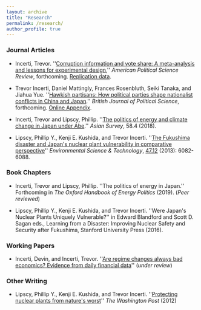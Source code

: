 ```yaml
---
layout: archive
title: "Research"
permalink: /research/
author_profile: true
---
```


### Journal Articles

- Incerti, Trevor. ''[Corruption information and vote share: A meta-analysis and lessons for experimental design](http://tincerti.github.io/files/corruption_voting_meta.pdf),'' *American Political Science Review*, forthcoming. [Replication data](https://dataverse.harvard.edu/dataset.xhtml?persistentId=doi:10.7910/DVN/HD7UUU).

- Trevor Incerti, Daniel Mattingly, Frances Rosenbluth, Seiki Tanaka, and Jiahua Yue. ''[Hawkish partisans: How political parties shape nationalist conflicts in China and Japan](https://static1.squarespace.com/static/51cdc7e5e4b0d7474642bcb0/t/5e24b95af068c869fe4a2600/1579465050913/Hawkish_Partisans_Final.pdf).'' *British Journal of Political Science*, forthcoming. [Online Appendix](https://static1.squarespace.com/static/51cdc7e5e4b0d7474642bcb0/t/5e24b991f8b9515a76adb72c/1579465108985/Hawkish_Partisans_Online_Appendix.pdf).

- Incerti, Trevor and Lipscy, Phillip. ''[The politics of energy and climate change in Japan under Abe](http://tincerti.github.io/files/AS5804_01_Incerti_and_Lipscy.pdf).'' *Asian Survey*, 58.4 (2018). 

- Lipscy, Phillip Y., Kenji E. Kushida, and Trevor Incerti. ''[The Fukushima disaster and Japan's nuclear plant vulnerability in comparative perspective](https://pubs.acs.org/doi/pdfplus/10.1021/es4004813)'' *Environmental Science & Technology*, [47.12](http://tincerti.github.io/files/est_cover.jpg) (2013): 6082-6088.

### Book Chapters

- Incerti, Trevor and Lipscy, Phillip. ''The politics of energy in Japan.'' Forthcoming in *The Oxford Handbook of Energy Politics* (2019). (*Peer reviewed*)

- Lipscy, Phillip Y., Kenji E. Kushida, and Trevor Incerti. ''Were Japan's Nuclear Plants Uniquely Vulnerable?'' in Edward Blandford and Scott D. Sagan eds., Learning from a Disaster: Improving Nuclear Safety and Security after Fukushima, Stanford University Press (2016).

### Working Papers

- Incerti, Devin, and Incerti, Trevor. ''[Are regime changes always bad economics? Evidence from daily financial data](http://tincerti.github.io/files/regime_changes.pdf)'' (*under review*)

### Other Writing

- Lipscy, Phillip Y., Kenji E. Kushida, and Trevor Incerti. ''[Protecting nuclear plants from nature's worst](https://www.washingtonpost.com/opinions/protecting-nuclear-plants-from-natures-worst/2012/10/31/5af389ac-2374-11e2-8448-81b1ce7d6978_story.html?noredirect=on&utm_term=.fd1845f1ab1a})'' *The Washington Post* (2012) 



